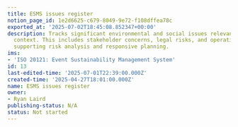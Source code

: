 ```yaml
---
title: ESMS issues register
notion_page_id: 1e2d6625-c679-8049-9e72-f108dffea78c
exported_at: '2025-07-02T18:45:08.852347+00:00'
description: Tracks significant environmental and social issues relevant to your organisation’s
  context. This includes stakeholder concerns, legal risks, and operational impacts,
  supporting risk analysis and responsive planning.
ims:
- 'ISO 20121: Event Sustainability Management System'
id: 13
last-edited-time: '2025-07-01T22:39:00.000Z'
created-time: '2025-04-27T18:01:00.000Z'
name: ESMS issues register
owner:
- Ryan Laird
publishing-status: N/A
status: Not started
---
```


